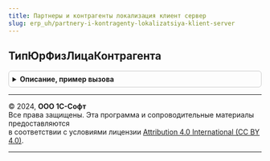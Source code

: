 ```yaml
---
title: Партнеры и контрагенты локализация клиент сервер
slug: erp_uh/partnery-i-kontragenty-lokalizatsiya-klient-server
---
```



## ТипЮрФизЛицаКонтрагента
<details style="margin: 1em 0; padding: 0.5em; border: 1px solid #ccc; border-radius: 6px;">

<summary style="font-weight: bold; cursor: pointer;">Описание, пример вызова</summary>

```bsl

// Определяет тип ЮрФизЛицо в форме помощника нового
//
// Параметры:
// 	ЭтоКомпания - Число - признак, что партнер является компанией
// 	ВидКомпании - Число - вид компании
// Возвращаемое значение:
// 	ПеречислениеСсылка.ЮрФизЛицо - перечисление ЮрФизЛицо
//
Функция ТипЮрФизЛицаКонтрагента(ЭтоКомпания, ВидКомпании) Экспорт
```

Пример вызова
```bsl
Результат = ПартнерыИКонтрагентыЛокализацияКлиентСервер.ТипЮрФизЛицаКонтрагента(ЭтоКомпания, ВидКомпании) 
```
</details>

---

© 2024, **ООО 1С-Софт**  
Все права защищены. Эта программа и сопроводительные материалы предоставляются  
в соответствии с условиями лицензии [Attribution 4.0 International (CC BY 4.0)](https://creativecommons.org/licenses/by/4.0/legalcode).

---
